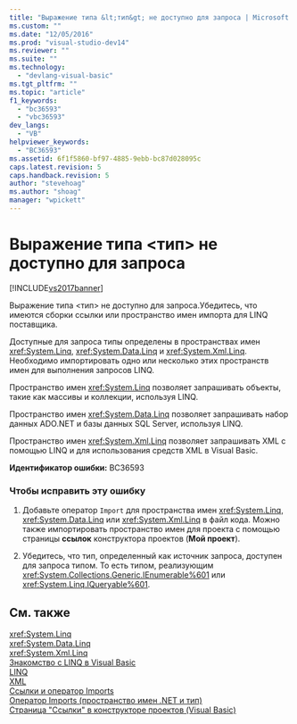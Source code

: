 ```yaml
---
title: "Выражение типа &lt;тип&gt; не доступно для запроса | Microsoft Docs"
ms.custom: ""
ms.date: "12/05/2016"
ms.prod: "visual-studio-dev14"
ms.reviewer: ""
ms.suite: ""
ms.technology: 
  - "devlang-visual-basic"
ms.tgt_pltfrm: ""
ms.topic: "article"
f1_keywords: 
  - "bc36593"
  - "vbc36593"
dev_langs: 
  - "VB"
helpviewer_keywords: 
  - "BC36593"
ms.assetid: 6f1f5860-bf97-4885-9ebb-bc87d028095c
caps.latest.revision: 5
caps.handback.revision: 5
author: "stevehoag"
ms.author: "shoag"
manager: "wpickett"
---
```

# Выражение типа &lt;тип&gt; не доступно для запроса
[!INCLUDE[vs2017banner](../../../csharp/includes/vs2017banner.md)]

Выражение типа \<тип\> не доступно для запроса.Убедитесь, что имеются сборки ссылки или пространство имен импорта для LINQ поставщика.  
  
 Доступные для запроса типы определены в пространствах имен <xref:System.Linq>, <xref:System.Data.Linq> и <xref:System.Xml.Linq>.  Необходимо импортировать одно или несколько этих пространств имен для выполнения запросов LINQ.  
  
 Пространство имен <xref:System.Linq> позволяет запрашивать объекты, такие как массивы и коллекции, используя LINQ.  
  
 Пространство имен <xref:System.Data.Linq> позволяет запрашивать набор данных ADO.NET и базы данных SQL Server, используя LINQ.  
  
 Пространство имен <xref:System.Xml.Linq> позволяет запрашивать XML с помощью LINQ и для использования средств XML в Visual Basic.  
  
 **Идентификатор ошибки:** BC36593  
  
### Чтобы исправить эту ошибку  
  
1.  Добавьте оператор `Import` для пространства имен <xref:System.Linq>, <xref:System.Data.Linq> или <xref:System.Xml.Linq> в файл кода.  Можно также импортировать пространство имен для проекта с помощью страницы **ссылок** конструктора проектов \(**Мой проект**\).  
  
2.  Убедитесь, что тип, определенный как источник запроса, доступен для запроса типом.  То есть типом, реализующим <xref:System.Collections.Generic.IEnumerable%601> или <xref:System.Linq.IQueryable%601>.  
  
## См. также  
 <xref:System.Linq>   
 <xref:System.Data.Linq>   
 <xref:System.Xml.Linq>   
 [Знакомство с LINQ в Visual Basic](../../../visual-basic/programming-guide/language-features/linq/introduction-to-linq.md)   
 [LINQ](../../../visual-basic/programming-guide/language-features/linq/index.md)   
 [XML](../../../visual-basic/programming-guide/language-features/xml/index.md)   
 [Ссылки и оператор Imports](../../../visual-basic/programming-guide/program-structure/references-and-the-imports-statement.md)   
 [Оператор Imports \(пространство имен .NET и тип\)](../../../visual-basic/language-reference/statements/imports-statement-net-namespace-and-type.md)   
 [Страница "Ссылки" в конструкторе проектов \(Visual Basic\)](/visual-studio/ide/reference/references-page-project-designer-visual-basic)